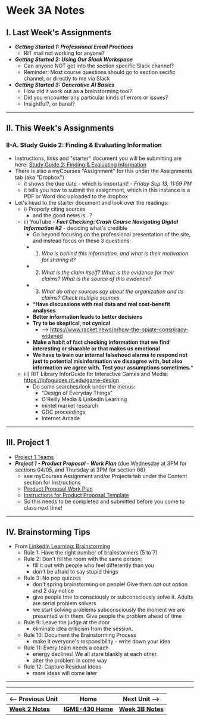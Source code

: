# Week 3A Notes

## I. Last Week's Assignments

- ***Getting Started 1: Professional Email Practices***
  - RIT mail not working for anyone?
- ***Getting Started 2: Using Our Slack Workspace***
  - Can anyone NOT get into the section specific Slack channel?
  - Reminder: Most course questions should go to section secific channel, or directly to me via Slack
- ***Getting Started 3: Generative AI Basics***
  - How did it work out as a brainstorming tool?
  - Did you encounter any particular kinds of errors or issues?
  - Insightful?, or banal?

---

## II. This Week's Assignments  

### II-A. Study Guide 2: Finding & Evaluating Information
- Instructions, links and "starter" document you will be submitting are here: [Study Guide 2: Finding & Evaluating Information](https://docs.google.com/document/d/1hKDYoEhBuw5CmN20XqTu21ejhsadrX4jJziFZos82LQ/copy)
- There is also a myCourses "Assignment" for this under the Assignments tab (aka "Dropbox")
  - it shows the due date - which is important! - *Friday Sep 13, 11:59 PM*
  - it tells you how to submit the assignment, which in this instance is a PDF or Word doc uploaded to the dropbox
- Let's head to the starter document and look over the readings:
  - i) Properly citing sources
    - and the good news is ..?
  - ii) YouTube - ***Fact Checking: Crash Course Navigating Digital Information #2*** - deciding what's credible
    - Go beyond focusing on the professional presentation of the site, and instead focus on these 3 questions:
    - 1) *Who is behind this information, and what is their motivation for sharing it?*
    - 2) *What is the claim itself? What is the evidence for their claims? What is the source of this evidence?*
    - 3) *What do other sources say about the organization and its claims? Check multiple sources.*
    - ***Have discussions with real data and real cost-benefit analyses**
    -  **Better information leads to better decisions**
    -  **Try to be skeptical, not cynical**
        - --> https://www.racket.news/p/how-the-opiate-conspiracy-widened
    -  **Make a habit of fact checking information that we find interesting or sharable or that makes us emotional**
    -  **We have to train our internal falsehood alarms to respond not just to potential misinformation we disaagree with, but also information we agree with. Test your assumptions sometimes.***
  - iii) RIT Library InforGuide for Interactive Games and Media: https://infoguides.rit.edu/game-design
    - Do some searches/look under the menus:
      - "Design of Everyday Things"
      - O'Reilly Media & LinkedIn Learning
      - mintel market research
      - GDC proceedings
      - Internet Arcade


    

---

## III. Project 1
- [Project 1 Teams](../documents/p1-teams.md)
- ***Project 1  - Product Proposal - Work Plan*** (due Wednesday at 3PM for sections 04/05, and Thursday at 3PM for section 06)
  - see myCourses Assignment and/or Projects tab under the Content section for Instructions
  - [Product Proposal Work Plan](https://docs.google.com/document/d/1NE3mdt5ifD5SRErA-Q_-InvdCdbZwDjbSftE9HFy4bU/copy)
  - [Instructions for Product Proposal Template](https://docs.google.com/document/d/1pHhtKZ5NTE9x_Yip8sNddIAt5pX0N-102NRUnkM2WWE/edit#heading=h.4d0scevw54ns)
  - So this needs to be completed and submitted before you come to class next time!

---

## IV. Brainstorming Tips

- From [LinkedIn Learning: Brainstorming](https://www.linkedin.com/learning/learning-brainstorming/defining-the-purpose-of-brainstorming-14168757)
  - Rule 1: Have the right number of brainstormers (5 to 7)
  - Rule 2: Don't fill the room with the same person:
    - fill it out with people who feel differently than you
    - don't be afraid to say stupid things
  - Rule 3: No pop quizzes
    - don't spring brainstorming on people! Give them opt out option and 2 day notice
    - give people tme to consciously or subconsciously solve it. Adults are serial problem solvers
    - we start solving problems subconsciously the moment we are presented with them. Give people the problem ahead of time
  - Rule 9: Leave the judge at the door
    - eliminate idea criticism from the session.
  - Rule 10: Document the Brainstorming Process
    - make it everyone's responsibility - write down your idea
  - Rule 11: Every team needs a coach
    - energy declines! We all stare blankly at each other.
    - alter the problem in some way
  - Rule 12: Capture Residual Ideas
    - more ideas will come later


---
---

| <-- Previous Unit | Home | Next Unit -->
| --- | --- | --- 
|  [**Week 2 Notes**](2.md)  |  [**IGME-430 Home**](../) | [**Week 3B Notes**](3B.md)
